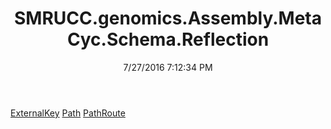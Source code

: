 ﻿---
title: SMRUCC.genomics.Assembly.MetaCyc.Schema.Reflection
date: 7/27/2016 7:12:34 PM
---

[ExternalKey](T-SMRUCC.genomics.Assembly.MetaCyc.Schema.Reflection.ExternalKey.html)
[Path](T-SMRUCC.genomics.Assembly.MetaCyc.Schema.Reflection.Path.html)
[PathRoute](T-SMRUCC.genomics.Assembly.MetaCyc.Schema.Reflection.PathRoute.html)
